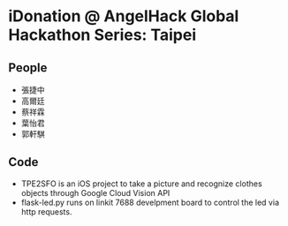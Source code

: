 # iDonation @ AngelHack Global Hackathon Series: Taipei
## People
- 張捷中
- 高爾廷
- 蔡祥霖
- 葉怡君
- 郭軒騏
## Code
- TPE2SFO is an iOS project to take a picture and recognize clothes objects through Google Cloud Vision API
- flask-led.py runs on linkit 7688 develpment board to control the led via http requests.
